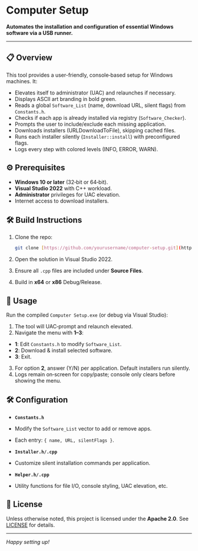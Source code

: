 # Computer Setup

**Automates the installation and configuration of essential Windows software via a USB runner.**

---

## 📋 Overview

This tool provides a user-friendly, console‐based setup for Windows machines. It:

* Elevates itself to administrator (UAC) and relaunches if necessary.
* Displays ASCII art branding in bold green.
* Reads a global `Software_List` (name, download URL, silent flags) from `Constants.h`.
* Checks if each app is already installed via registry (`Software_Checker`).
* Prompts the user to include/exclude each missing application.
* Downloads installers (URLDownloadToFile), skipping cached files.
* Runs each installer silently (`Installer::install`) with preconfigured flags.
* Logs every step with colored levels (INFO, ERROR, WARN).

## ⚙️ Prerequisites

* **Windows 10 or later** (32‑bit or 64‑bit).
* **Visual Studio 2022** with C++ workload.
* **Administrator** privileges for UAC elevation.
* Internet access to download installers.

## 🛠️ Build Instructions

1. Clone the repo:

    ```bash
    git clone [https://github.com/yourusername/computer-setup.git](https://github.com/Sinless777/Computer-Setup.git)
    ```
2. Open the solution in Visual Studio 2022.
3. Ensure all `.cpp` files are included under **Source Files**.
4. Build in **x64** or **x86** Debug/Release.


## 🚀 Usage

Run the compiled `Computer Setup.exe` (or debug via Visual Studio):

1. The tool will UAC‑prompt and relaunch elevated.
2. Navigate the menu with **1–3**:
- **1**: Edit `Constants.h` to modify `Software_List`.
- **2**: Download & install selected software.
- **3**: Exit.
3. For option **2**, answer (Y/N) per application. Default installers run silently.
4. Logs remain on‐screen for copy/paste; console only clears before showing the menu.


## 🛠 Configuration

- **`Constants.h`**
- Modify the `Software_List` vector to add or remove apps.
- Each entry: `{ name, URL, silentFlags }`.

- **`Installer.h/.cpp`**
- Customize silent installation commands per application.

- **`Helper.h/.cpp`**
- Utility functions for file I/O, console styling, UAC elevation, etc.


## 📝 License

Unless otherwise noted, this project is licensed under the **Apache 2.0**. See [LICENSE](LICENSE) for details.

---

*Happy setting up!*
